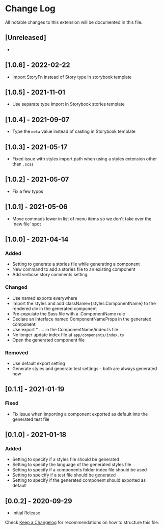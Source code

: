 # Change Log

All notable changes to this extension will be documented in this file.

## [Unreleased]

-

## [1.0.6] - 2022-02-22

- Import StoryFn instead of Story type in storybook template

## [1.0.5] - 2021-11-01

- Use separate type import in Storybook stories template

## [1.0.4] - 2021-09-07

- Type the `meta` value instead of casting in Storybook template

## [1.0.3] - 2021-05-17

- Fixed issue with styles import path when using a styles extension other than `.scss`

## [1.0.2] - 2021-05-07

- Fix a few typos

## [1.0.1] - 2021-05-06

- Move commads lower in list of menu items so we don't take over the 'new file' spot

## [1.0.0] - 2021-04-14

### Added

- Setting to generate a stories file while generating a component
- New command to add a stories file to an existing component
- Add verbose story comments setting

### Changed

- Use named exports everywhere
- Import the styles and add className={styles.ComponentName} to the rendered div in the generated component
- Pre-populate the Sass file with a .ComponentName rule
- Declare an interface named ComponentNameProps in the generated component
- Use export \* …. in the ComponentName/index.ts file
- No longer update index file at `app/components/index.ts`
- Open the generated component file

### Removed

- Use default export setting
- Generate styles and generate test settings - both are always generated now

## [0.1.1] - 2021-01-19

### Fixed

- Fix issue when importing a component exported as default into the generated test file

## [0.1.0] - 2021-01-18

### Added

- Setting to specify if a styles file should be generated
- Setting to specify the language of the generated styles file
- Setting to specify if a components folder index file should be used
- Setting to speicify if a test file should be generated
- Setting to specify if the generated component should exported as default

## [0.0.2] - 2020-09-29

- Initial Release

Check [Keep a Changelog](http://keepachangelog.com/) for recommendations on how to structure this file.
